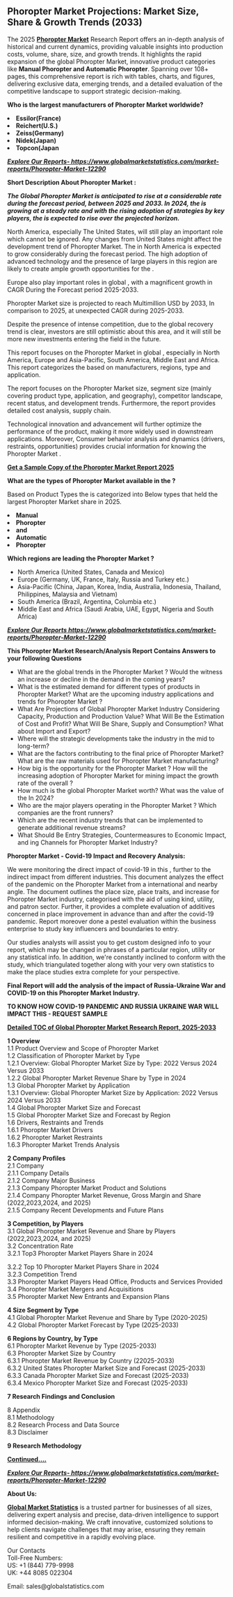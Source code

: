 <h2>Phoropter Market Projections: Market Size, Share & Growth Trends (2033)</h2><p>The 2025 <strong><a href="https://www.globalmarketstatistics.com/market-reports/Phoropter-Market-12290">Phoropter Market</a></strong> Research Report offers an in-depth analysis of historical and current dynamics, providing valuable insights into production costs, volume, share, size, and growth trends. It highlights the rapid expansion of the global Phoropter Market, innovative product categories like <strong>Manual Phoropter and Automatic Phoropter</strong>. Spanning over 108+ pages, this comprehensive report is rich with tables, charts, and figures, delivering exclusive data, emerging trends, and a detailed evaluation of the competitive landscape to support strategic decision-making.</p><p><strong>Who is the largest manufacturers of Phoropter Market worldwide?</strong></p><p><strong><li>Essilor(France)<li>Reichert(U.S.)<li>Zeiss(Germany)<li>Nidek(Japan)<li>Topcon(Japan</strong></p><p><strong><em><a href="https://www.globalmarketstatistics.com/market-reports/Phoropter-Market-12290">Explore Our Reports-&nbsp;https://www.globalmarketstatistics.com/market-reports/Phoropter-Market-12290</a></em></strong></p><p><strong>Short Description About Phoropter Market :</strong></p><p><strong><em>The Global Phoropter Market is anticipated to rise at a considerable rate during the forecast period, between 2025 and 2033. In 2024, the is growing at a steady rate and with the rising adoption of strategies by key players, the is expected to rise over the projected horizon.</em></strong></p><p>North America, especially The United States, will still play an important role which cannot be ignored. Any changes from United States might affect the development trend of Phoropter Market. The in North America is expected to grow considerably during the forecast period. The high adoption of advanced technology and the presence of large players in this region are likely to create ample growth opportunities for the .</p><p>Europe also play important roles in global , with a magnificent growth in CAGR During the Forecast period 2025-2033.</p><p>Phoropter Market size is projected to reach Multimillion USD by 2033, In comparison to 2025, at unexpected CAGR during 2025-2033.</p><p>Despite the presence of intense competition, due to the global recovery trend is clear, investors are still optimistic about this area, and it will still be more new investments entering the field in the future.</p><p>This report focuses on the Phoropter Market in global , especially in North America, Europe and Asia-Pacific, South America, Middle East and Africa. This report categorizes the based on manufacturers, regions, type and application.</p><p>The report focuses on the Phoropter Market size, segment size (mainly covering product type, application, and geography), competitor landscape, recent status, and development trends. Furthermore, the report provides detailed cost analysis, supply chain.</p><p>Technological innovation and advancement will further optimize the performance of the product, making it more widely used in downstream applications. Moreover, Consumer behavior analysis and dynamics (drivers, restraints, opportunities) provides crucial information for knowing the Phoropter Market .</p><p><strong><a href="https://www.globalmarketstatistics.com/market-reports/Phoropter-Market-12290">Get a Sample Copy of the Phoropter Market Report 2025</a></strong></p><p><strong>What are the types of Phoropter Market available in the ?</strong></p><p>Based on Product Types the is categorized into Below types that held the largest Phoropter Market share in 2025.</p><p><strong><li>Manual<li>Phoropter<li>and<li>Automatic<li>Phoropter</strong></p><p><strong>Which regions are leading the Phoropter Market ?</strong></p><ul><li>North America (United States, Canada and Mexico)</li><li>Europe (Germany, UK, France, Italy, Russia and Turkey etc.)</li><li>Asia-Pacific (China, Japan, Korea, India, Australia, Indonesia, Thailand, Philippines, Malaysia and Vietnam)</li><li>South America (Brazil, Argentina, Columbia etc.)</li><li>Middle East and Africa (Saudi Arabia, UAE, Egypt, Nigeria and South Africa)</li></ul><p><strong><em><a href="https://www.globalmarketstatistics.com/market-reports/Phoropter-Market-12290">Explore Our Reports https://www.globalmarketstatistics.com/market-reports/Phoropter-Market-12290</a></em></strong></p><p><strong>This Phoropter Market Research/Analysis Report Contains Answers to your following Questions</strong></p><ul><li>What are the global trends in the Phoropter Market ? Would the witness an increase or decline in the demand in the coming years?</li><li>What is the estimated demand for different types of products in Phoropter Market? What are the upcoming industry applications and trends for Phoropter Market ?</li><li>What Are Projections of Global Phoropter Market Industry Considering Capacity, Production and Production Value? What Will Be the Estimation of Cost and Profit? What Will Be Share, Supply and Consumption? What about Import and Export?</li><li>Where will the strategic developments take the industry in the mid to long-term?</li><li>What are the factors contributing to the final price of Phoropter Market? What are the raw materials used for Phoropter Market manufacturing?</li><li>How big is the opportunity for the Phoropter Market ? How will the increasing adoption of Phoropter Market for mining impact the growth rate of the overall ?</li><li>How much is the global Phoropter Market worth? What was the value of the In 2024?</li><li>Who are the major players operating in the Phoropter Market ? Which companies are the front runners?</li><li>Which are the recent industry trends that can be implemented to generate additional revenue streams?</li><li>What Should Be Entry Strategies, Countermeasures to Economic Impact, and ing Channels for Phoropter Market Industry?</li></ul><p><strong>Phoropter Market - Covid-19 Impact and Recovery Analysis:</strong></p><p>We were monitoring the direct impact of covid-19 in this , further to the indirect impact from different industries. This document analyzes the effect of the pandemic on the Phoropter Market from a international and nearby angle. The document outlines the place size, place traits, and increase for Phoropter Market industry, categorised with the aid of using kind, utility, and patron sector. Further, it provides a complete evaluation of additives concerned in place improvement in advance than and after the covid-19 pandemic. Report moreover done a pestel evaluation within the business enterprise to study key influencers and boundaries to entry.</p><p>Our studies analysts will assist you to get custom designed info to your report, which may be changed in phrases of a particular region, utility or any statistical info. In addition, we're constantly inclined to conform with the study, which triangulated together along with your very own statistics to make the place studies extra complete for your perspective.</p><p><strong>Final Report will add the analysis of the impact of Russia-Ukraine War and COVID-19 on this Phoropter Market Industry.</strong></p><p><strong>TO KNOW HOW COVID-19 PANDEMIC AND RUSSIA UKRAINE WAR WILL IMPACT THIS - REQUEST SAMPLE</strong></p><p><strong><a href="https://www.globalmarketstatistics.com/market-reports/Phoropter-Market-12290">Detailed TOC of Global Phoropter Market Research Report, 2025-2033</a></strong></p><p><strong>1 Overview</strong><br /> 1.1 Product Overview and Scope of Phoropter Market<br /> 1.2 Classification of Phoropter Market by Type<br /> 1.2.1 Overview: Global Phoropter Market Size by Type: 2022 Versus 2024 Versus 2033<br /> 1.2.2 Global Phoropter Market Revenue Share by Type in 2024<br /> 1.3 Global Phoropter Market by Application<br /> 1.3.1 Overview: Global Phoropter Market Size by Application: 2022&nbsp;Versus 2024 Versus 2033<br /> 1.4 Global Phoropter Market Size and Forecast<br /> 1.5 Global Phoropter Market Size and Forecast by Region<br /> 1.6 Drivers, Restraints and Trends<br /> 1.6.1 Phoropter Market Drivers<br /> 1.6.2 Phoropter Market Restraints<br /> 1.6.3 Phoropter Market Trends Analysis</p><p><strong>2 Company Profiles</strong><br /> 2.1 Company<br /> 2.1.1 Company Details<br /> 2.1.2 Company Major Business<br /> 2.1.3 Company Phoropter Market Product and Solutions<br /> 2.1.4 Company Phoropter Market Revenue, Gross Margin and Share (2022,2023,2024, and 2025)<br /> 2.1.5 Company Recent Developments and Future Plans</p><p><strong>3 Competition, by Players</strong><br /> 3.1 Global Phoropter Market Revenue and Share by Players (2022,2023,2024, and 2025)<br /> 3.2 Concentration Rate<br /> 3.2.1 Top3 Phoropter Market Players Share in 2024</p><p>3.2.2 Top 10 Phoropter Market Players Share in 2024<br /> 3.2.3 Competition Trend<br /> 3.3 Phoropter Market Players Head Office, Products and Services Provided<br /> 3.4 Phoropter Market Mergers and Acquisitions<br /> 3.5 Phoropter Market New Entrants and Expansion Plans</p><p><strong>4 Size Segment by Type</strong><br /> 4.1 Global Phoropter Market Revenue and Share by Type (2020-2025)<br /> 4.2 Global Phoropter Market Forecast by Type (2025-2033)</p><p><strong>6 Regions by Country, by Type</strong><br /> 6.1 Phoropter Market Revenue by Type (2025-2033)<br /> 6.3 Phoropter Market Size by Country<br /> 6.3.1 Phoropter Market Revenue by Country (22025-2033)<br /> 6.3.2 United States Phoropter Market Size and Forecast (2025-2033)<br /> 6.3.3 Canada Phoropter Market Size and Forecast (2025-2033)<br /> 6.3.4 Mexico Phoropter Market Size and Forecast (2025-2033)</p><p><strong>7 Research Findings and Conclusion</strong></p><p>8 Appendix<br /> 8.1 Methodology<br /> 8.2 Research Process and Data Source<br /> 8.3 Disclaimer</p><p><strong>9 Research Methodology</strong></p><p><strong><a href="https://www.globalmarketstatistics.com/market-reports/Phoropter-Market-12290">Continued&hellip;.</a></strong></p><p><strong><em><a href="https://www.globalmarketstatistics.com/market-reports/Phoropter-Market-12290">Explore Our Reports-&nbsp;https://www.globalmarketstatistics.com/market-reports/Phoropter-Market-12290</a></em></strong></p><p><strong>About Us:</strong></p><p><strong><a href="https://www.globalmarketstatistics.com/">Global Market Statistics</a></strong> is a trusted partner for businesses of all sizes, delivering expert analysis and precise, data-driven intelligence to support informed decision-making. We craft innovative, customized solutions to help clients navigate challenges that may arise, ensuring they remain resilient and competitive in a rapidly evolving place.</p><p>Our Contacts<br /> Toll-Free Numbers:<br /> US: +1 (844) 779-9998<br /> UK: +44 8085 022304</p><p>Email: sales@globalstatistics.com</p>
